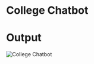 # College Chatbot
# Output

![College Chatbot](https://github.com/user-attachments/assets/1eabafcc-cf9c-4220-8a28-7ef029404b58)
